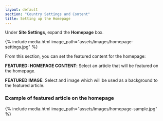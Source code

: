 ```yaml
---
layout: default
section: "Country Settings and Content"
title: Setting up the Homepage
---
```


Under **Site Settings**, expand the **Homepage** box.

{% include media.html
   image_path="assets/images/homepage-settings.jpg"
%}

From this section, you can set the featured content for the homepage:


**FEATURED: HOMEPAGE CONTENT**: Select an article that will be featured on the homepage.

**FEATURED IMAGE**: Select and image which will be used as a background to the featured article.

### Example of featured article on the homepage

{% include media.html
   image_path="assets/images/homepage-sample.jpg"
%}
